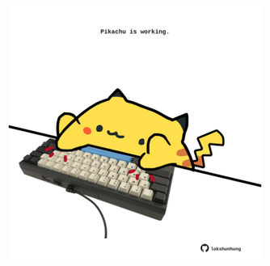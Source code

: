 <!-- built at 27/12/2022, 02:17:01 UTC -->
<p align="center">
  <img width="500" height="500" src="./ReadmeImage.svg">
</p>
